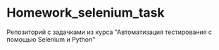 # Homework_selenium_task
Репозиторий с задачками из курса "Автоматизация тестирования с помощью Selenium и Python"
